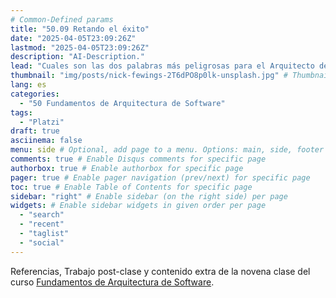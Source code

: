 ```yaml
---
# Common-Defined params
title: "50.09 Retando el éxito"
date: "2025-04-05T23:09:26Z"
lastmod: "2025-04-05T23:09:26Z"
description: "AI-Description."
lead: "Cuales son las dos palabras más peligrosas para el Arquitecto de Software?" # Lead text
thumbnail: "img/posts/nick-fewings-2T6dPO8p0lk-unsplash.jpg" # Thumbnail image
lang: es
categories:
  - "50 Fundamentos de Arquitectura de Software"
tags:
  - "Platzi"
draft: true
asciinema: false
menu: side # Optional, add page to a menu. Options: main, side, footer
comments: true # Enable Disqus comments for specific page
authorbox: true # Enable authorbox for specific page
pager: true # Enable pager navigation (prev/next) for specific page
toc: true # Enable Table of Contents for specific page
sidebar: "right" # Enable sidebar (on the right side) per page
widgets: # Enable sidebar widgets in given order per page
  - "search"
  - "recent"
  - "taglist"
  - "social"
---
```


Referencias, Trabajo post-clase y contenido extra de la novena clase del curso [Fundamentos de Arquitectura de Software](https://platzi.com/). 

<!--more-->

